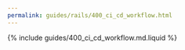 ```yaml
---
permalink: guides/rails/400_ci_cd_workflow.html
---
```


{% include guides/400_ci_cd_workflow.md.liquid %}
